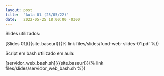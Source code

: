 ```yaml
---
layout: post
title:  "Aula 01 (25/05/22)"
date:   2022-05-25 18:00:00 -0300
---
```


Slides utilizados:

[Slides 01]({{site.baseurl}}{% link files/slides/fund-web-slides-01.pdf %})

Script em bash utilizado em aula:

[servidor_web_bash.sh]({{site.baseurl}}{% link files/slides/servidor_web_bash.sh %})

